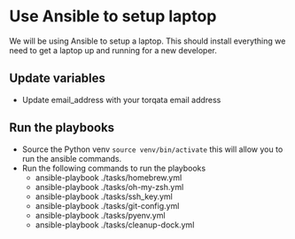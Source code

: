 # Use Ansible to setup laptop

We will be using Ansible to setup a laptop. This should install everything we need to get a laptop up and running for a new developer.

## Update variables
* Update email_address with your torqata email address
## Run the playbooks

* Source the Python venv `source venv/bin/activate` this will allow you to run the ansible commands.
* Run the following commands to run the playbooks
  * ansible-playbook ./tasks/homebrew.yml
  * ansible-playbook ./tasks/oh-my-zsh.yml
  * ansible-playbook ./tasks/ssh_key.yml
  * ansible-playbook ./tasks/git-config.yml
  * ansible-playbook ./tasks/pyenv.yml
  * ansible-playbook ./tasks/cleanup-dock.yml